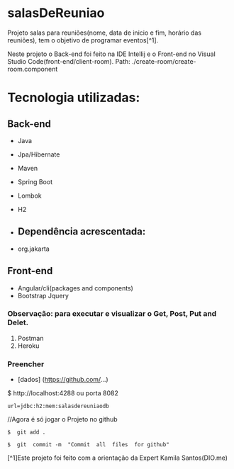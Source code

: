 # salasDeReuniao
Projeto salas para reuniões(nome, data de inicio e fim, horário das reuniões), tem o objetivo de programar eventos[^1].

Neste projeto o Back-end foi feito na IDE Intellij e o Front-end no Visual Studio Code(front-end/client-room).
Path: ./create-room/create-room.component

#  Tecnologia  utilizadas:
##  Back-end
-  Java  
-  Jpa/Hibernate
-  Maven
-  Spring Boot
-  Lombok
-  H2

-  ##  Dependência acrescentada:
-  org.jakarta

## Front-end
 - Angular/cli(packages and components)
 - Bootstrap Jquery

###  Observação: para executar e visualizar o Get, Post, Put and Delet.
1. Postman
2. Heroku

### Preencher
* [dados] (https://github.com/...)

$  http://localhost:4288  ou
porta 8082
```
url=jdbc:h2:mem:salasdereuniaodb
```

//Agora  é só jogar  o  Projeto  no  github
```
$  git add .   
```
 
```
$  git  commit -m  "Commit  all  files  for github"
```

[^1]Este projeto foi feito com a orientação da Expert Kamila Santos(DIO.me)
